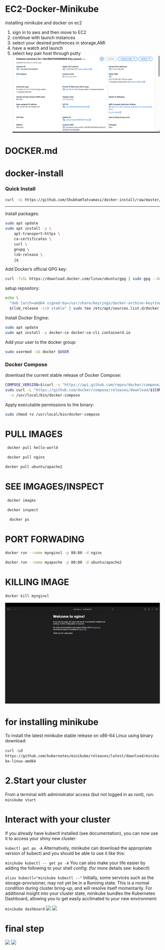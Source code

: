 # EC2-Docker-Minikube
installing minikube and docker on ec2
1. sign in to aws and then move to EC2
2. continue with launch instances
3. select your desired prefrences in storage,AMI
4. have a watch and launch
5. select key pair host through putty
![](https://github.com/babayaga69killbill/EC2-Docker-Minikube/blob/main/holocaust/Screenshot%202025-09-06%20203355.png)

# DOCKER.md
# docker-install


### Quick Install
```bash
curl -sL https://github.com/ShubhamTatvamasi/docker-install/raw/master/docker-install.sh | bash
```
---

install packages:
```bash
sudo apt update
sudo apt install -y \
    apt-transport-https \
    ca-certificates \
    curl \
    gnupg \
    lsb-release \
    jq
```

Add Docker’s official GPG key:
```bash
curl -fsSL https://download.docker.com/linux/ubuntu/gpg | sudo gpg --dearmor -o /usr/share/keyrings/docker-archive-keyring.gpg
```

setup repository:
```bash
echo \
  "deb [arch=amd64 signed-by=/usr/share/keyrings/docker-archive-keyring.gpg] https://download.docker.com/linux/ubuntu \
  $(lsb_release -cs) stable" | sudo tee /etc/apt/sources.list.d/docker.list > /dev/null
```

Install Docker Engine:
```bash
sudo apt update
sudo apt install -y docker-ce docker-ce-cli containerd.io
```

Add your user to the docker group:
```bash
sudo usermod -aG docker $USER
```

### Docker Compose

download the current stable release of Docker Compose:
```bash
COMPOSE_VERSION=$(curl -s "https://api.github.com/repos/docker/compose/tags" | jq -r '.[0].name')
sudo curl -L "https://github.com/docker/compose/releases/download/${COMPOSE_VERSION}/docker-compose-$(uname -s)-$(uname -m)" \
  -o /usr/local/bin/docker-compose
```

Apply executable permissions to the binary:
```bash
sudo chmod +x /usr/local/bin/docker-compose
```
# PULL IMAGES 
```bash
 docker pull hello-world
```
```bash
 docker pull nginx
```
```bash
docker pull ubuntu/apache2
```
# SEE IMGAGES/INSPECT
```bash
 docker images
```
```bash
 docker inspect
```
```bash
  docker ps
```
# PORT FORWADING 
```bash
docker run --name mynginxl -p 80:80 -d nginx
```
```bash
docker run --name myapache -p 80:80 -d ubuntu/apache2
```
# KILLING IMAGE
```bash
docker kill mynginxl
```
![](https://github.com/babayaga69killbill/EC2-Docker-Minikube/blob/main/holocaust/WhatsApp%20Image%202025-09-07%20at%2000.05.24_4768f18c.jpg)
# for installing minikube
To install the latest minikube stable release on x86-64 Linux using binary download:

```curl -LO https://github.com/kubernetes/minikube/releases/latest/download/minikube-linux-amd64```
# 2.Start your cluster
From a terminal with administrator access (but not logged in as root), run:
```minikube start```
# Interact with your cluster
If you already have kubectl installed (see documentation), you can now use it to access your shiny new cluster:

```kubectl get po -A```
Alternatively, minikube can download the appropriate version of kubectl and you should be able to use it like this:

```minikube kubectl -- get po -A```
You can also make your life easier by adding the following to your shell config: (for more details see: kubectl)

```alias kubectl="minikube kubectl --"```
Initially, some services such as the storage-provisioner, may not yet be in a Running state. This is a normal condition during cluster bring-up, and will resolve itself momentarily. For additional insight into your cluster state, minikube bundles the Kubernetes Dashboard, allowing you to get easily acclimated to your new environment:

```minikube dashboard```
![](https://github.com/babayaga69killbill/EC2-Docker-Minikube/blob/main/holocaust/Screenshot%202025-09-06%20201800.png)
![](https://github.com/babayaga69killbill/EC2-Docker-Minikube/blob/main/holocaust/Screenshot%202025-09-06%20202136.png)
# final step
![](https://github.com/babayaga69killbill/EC2-Docker-Minikube/blob/main/holocaust/Screenshot%202025-09-06%20203101.png)
![](https://github.com/babayaga69killbill/EC2-Docker-Minikube/blob/main/holocaust/Screenshot%202025-09-06%20203204.png)
